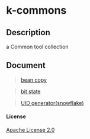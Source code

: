 # k-commons

## Description

a Common tool collection

## Document

> [bean copy](doc/bean/BeanCopyUtils.md)

> [bit state](doc/state/BitState.md)

> [UID generator(snowflake)](doc/uid/UidGenerator.md)

#### License

[Apache License 2.0](https://www.apache.org/licenses/LICENSE-2.0)

